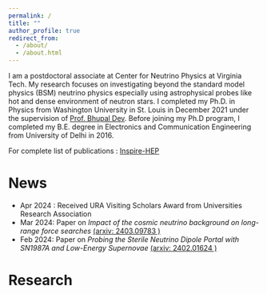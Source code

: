 ```yaml
---
permalink: /
title: ""
author_profile: true
redirect_from: 
  - /about/
  - /about.html
---
```


I am a postdoctoral associate at Center for Neutrino Physics at Virginia Tech. My research focuses on investigating beyond the standard model physics (BSM) neutrino physics especially using astrophysical probes like hot and dense environment of neutron stars. I completed my Ph.D. in Physics from Washington University in St. Louis in December 2021 under the supervision of [Prof. Bhupal Dev](https://sites.wustl.edu/bdev/). Before joining my Ph.D program, I completed my B.E. degree in Electronics and Communication Engineering from University of Delhi in 2016. 

For complete list of publications : [Inspire-HEP](https://inspirehep.net/authors/1724253?ui-citation-summary=true)

News
======
* Apr 2024 : Received URA Visiting Scholars Award from Universities Research Association
* Mar 2024: Paper on *Impact of the cosmic neutrino background on long-range force searches* [(arxiv: 2403.09783 )](https://arxiv.org/abs/2403.09783)
* Feb 2024: Paper on *Probing the Sterile Neutrino Dipole Portal with SN1987A and Low-Energy Supernovae* [(arxiv: 2402.01624 )](https://arxiv.org/abs/2402.01624)

Research
======





